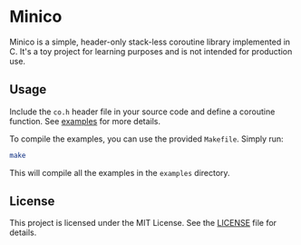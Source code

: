 
# Minico

Minico is a simple, header-only stack-less coroutine library implemented in C. It's a toy project for learning purposes and is not intended for production use.


## Usage

Include the `co.h` header file in your source code and define a coroutine function. See [examples](examples/) for more details.

To compile the examples, you can use the provided `Makefile`. Simply run:

```sh
make
```

This will compile all the examples in the `examples` directory.

## License

This project is licensed under the MIT License. See the [LICENSE](LICENSE) file for details.


